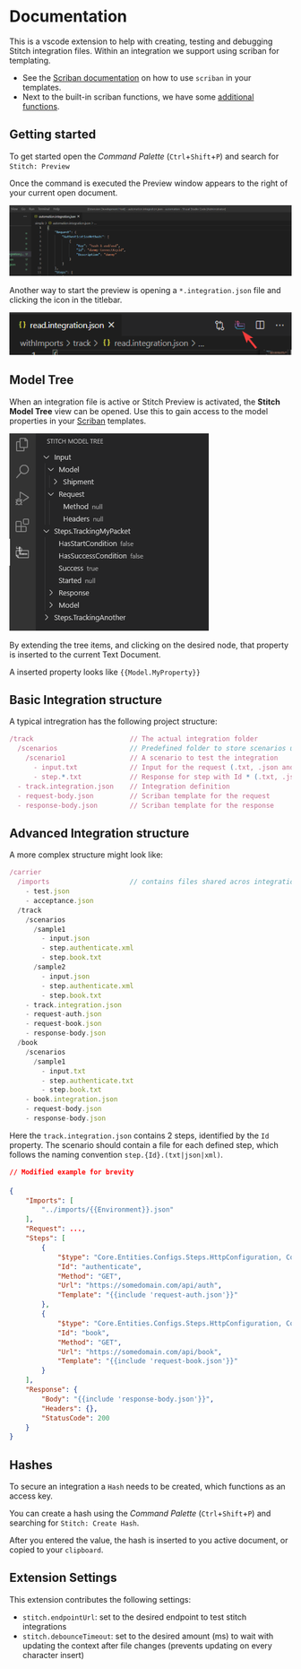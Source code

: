 # Documentation

This is a vscode extension to help with creating, testing and debugging Stitch integration files. Within an integration we support using scriban for templating.

* See the [Scriban documentation](https://raw.githubusercontent.com/scriban/scriban/master/doc/) on how to use `scriban` in your templates.
* Next to the built-in scriban functions, we have some [additional functions](additional-functions.md).


## Getting started

To get started open the *Command Palette* (`Ctrl`+`Shift`+`P`) and search for `Stitch: Preview`

Once the command is executed the Preview window appears to the right of your current open document.

![Command Start](screenshots/command-start-preview.gif)

Another way to start the preview is opening a `*.integration.json` file and clicking the icon in the titlebar.

![Title bar icon](screenshots/title-bar-icon.png)

## Model Tree

When an integration file is active or Stitch Preview is activated, the **Stitch Model Tree** view can be opened. Use this to gain access to the model properties in your [Scriban](https://github.com/scriban/scriban) templates.

![Model tree](screenshots/model-tree-view.png)

By extending the tree items, and clicking on the desired node, that property is inserted to the current Text Document.

A inserted property looks like `{{Model.MyProperty}}`

## Basic Integration structure

A typical intregration has the following project structure:

```js
/track                        // The actual integration folder
  /scenarios                  // Predefined folder to store scenarios under
    /scenario1                // A scenario to test the integration
      - input.txt             // Input for the request (.txt, .json and .xml are supported)
      - step.*.txt            // Response for step with Id * (.txt, .json and .xml are supported)
  - track.integration.json    // Integration definition
  - request-body.json         // Scriban template for the request
  - response-body.json        // Scriban template for the response
```

## Advanced Integration structure

A more complex structure might look like:

```js
/carrier
  /imports                    // contains files shared acros integrations
    - test.json
    - acceptance.json
  /track
    /scenarios
      /sample1
        - input.json               
        - step.authenticate.xml 
        - step.book.txt
      /sample2
        - input.json
        - step.authenticate.xml
        - step.book.txt
    - track.integration.json
    - request-auth.json
    - request-book.json
    - response-body.json
  /book
    /scenarios
      /sample1
        - input.txt
        - step.authenticate.txt
        - step.book.txt
    - book.integration.json
    - request-body.json
    - response-body.json
```

Here the `track.integration.json` contains 2 steps, identified by the `Id` property. The scenario should contain a file for each defined step, which follows the naming convention `step.{Id}.(txt|json|xml)`.

```json
// Modified example for brevity

{
    "Imports": [
        "../imports/{{Environment}}.json"
    ],
    "Request": ...,
    "Steps": [
        {
            "$type": "Core.Entities.Configs.Steps.HttpConfiguration, Core",
            "Id": "authenticate",
            "Method": "GET",
            "Url": "https://somedomain.com/api/auth",
            "Template": "{{include 'request-auth.json'}}"
        },
        {
            "$type": "Core.Entities.Configs.Steps.HttpConfiguration, Core",
            "Id": "book",
            "Method": "GET",
            "Url": "https://somedomain.com/api/book",
            "Template": "{{include 'request-book.json'}}"
        }
    ],
    "Response": {
        "Body": "{{include 'response-body.json'}}",
        "Headers": {},
        "StatusCode": 200
    }
}
```

## Hashes

To secure an integration a `Hash` needs to be created, which functions as an access key.

You can create a hash using the *Command Palette* (`Ctrl`+`Shift`+`P`) and searching for `Stitch: Create Hash`.

After you entered the value, the hash is inserted to you active document, or copied to your `clipboard`.

## Extension Settings

This extension contributes the following settings:

* `stitch.endpointUrl`: set to the desired endpoint to test stitch integrations
* `stitch.debounceTimeout`: set to the desired amount (ms) to wait with updating the context after file changes (prevents updating on every character insert)